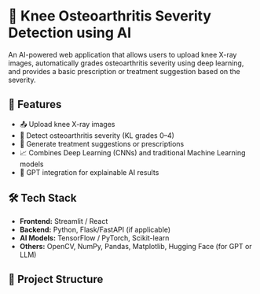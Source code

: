 # 🦵 Knee Osteoarthritis Severity Detection using AI

An AI-powered web application that allows users to upload knee X-ray images, automatically grades osteoarthritis severity using deep learning, and provides a basic prescription or treatment suggestion based on the severity.

## 🚀 Features

- 📤 Upload knee X-ray images
- 🤖 Detect osteoarthritis severity (KL grades 0–4)
- 💊 Generate treatment suggestions or prescriptions
- 📈 Combines Deep Learning (CNNs) and traditional Machine Learning models
- 🧠 GPT integration for explainable AI results 

## 🛠️ Tech Stack

- **Frontend:** Streamlit / React 
- **Backend:** Python, Flask/FastAPI (if applicable)
- **AI Models:** TensorFlow / PyTorch, Scikit-learn
- **Others:** OpenCV, NumPy, Pandas, Matplotlib, Hugging Face (for GPT or LLM)

## 📁 Project Structure

